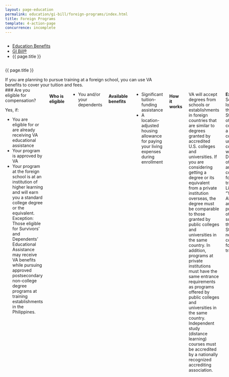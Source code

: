 ```yaml
---
layout: page-education
permalink: education/gi-bill/foreign-programs/index.html
title: Foreign Programs
template: 4-action-page
concurrence: incomplete
---
```


<div class="splash" markdown="0">
<div class="row" markdown="0">
<div class="small-12 columns" markdown="0">

<ul class="breadcrumbs" role="menubar" aria-label="Primary">
<li class="parent"><a href="{{ site.url }}/education/">Education Benefits</a></li>
<li class="parent"><a href="{{ site.url }}/education/gi-bill/">GI Bill®</a></li>
<li class="active">{{ page.title }}</li>
</ul>

</div>
</div>
</div>

<div class="main" role="main" markdown="0">

<div class="section one" markdown="0">
<div class="primary" markdown="0">
<div class="row" markdown="0">
<div class="small-12 medium-8 columns" markdown="-">

<dl class="panel-list plain">
<dt>{{ page.title }}</dt>
</dl>

</div>


<div class="small-12 medium-4 columns" markdown="0">
<div markdown="0">

</div>
</div>
</div>

<div class="row" markdown="0">
<div class="small-12 columns" markdown="1">
If you are planning to pursue training at a foreign school, you can use VA benefits to cover your tuition and fees.
</div>
<div class="small-12 columns" markdown="1">
<div class="call-out">
### Are you eligible for compensation?

Yes, if:

- You are eligible for or are already receiving VA educational assistance
- Your program is approved by VA
- Your program at the foreign school is at an institution of higher learning and will earn you a standard college degree or the equivalent. Exception: Those eligible for Survivors’ and Dependents’ Educational Assistance may receive VA benefits while pursuing approved postsecondary non-college degree programs at training establishments in the Philippines.

</div>

#### Who is eligible

- You and/or your dependents

#### Available benefits

- Significant tuition-funding assistance
- A location-adjusted housing allowance for paying your living expenses during enrollment

#### How it works

VA will accept degrees from schools or establishments in foreign countries that are similar to degrees granted by accredited U.S. colleges and universities. If you are considering getting a degree or its equivalent from a private institution overseas, the degree must be comparable to those granted by public colleges and universities in the same country. In addition, programs at private institutions must have the same entrance requirements as programs offered by public colleges and universities in the same country. Independent study (distance learning) courses must be accredited by a nationally recognized accrediting association.

**Exception:** Schools located in the United States offering courses in a foreign country under contract with the Department of Defense are not considered foreign training. Likewise, “Year Abroad” and similar programs offered by schools in the United States are not considered foreign training.

For applications and further information, the following offices or representatives will be glad to assist you:

- Any [VA regional office](http://www.benefits.va.gov/benefits/offices.asp) (from outside the United States, call 716-857-3196/7)
- Local representatives of veterans organizations and the American Red Cross
- Foreign service posts
- Canadian Department of Veterans Affairs (Canadian schools only)

You can also check your approval status or send us questions by e-mail 24 hours a day, 7 days a week, by using the [Submit a Question](http://www.benefits.va.gov/gibill/ext_redirect.asp?url=https://gibill.custhelp.com/app/ask/) section of our website.

### How to apply:

1.	[Claim your VA education benefits and receive your Certificate of Eligibility](http://www.benefits.va.gov/gibill/apply.asp) [or application widget]
2.	Before enrolling at your foreign school:
A. Contact the school or [Submit a Question](http://www.benefits.va.gov/gibill/ext_redirect.asp?url=https://gibill.custhelp.com/app/ask/) to learn if VA approves your program for benefits. Provide the name of the foreign school, the complete address, and the name of the program you intend to pursue. VA will let you know whether your program has already been approved. Allow for extra time if you are applying to a program that VA has not yet approved.
1.	Programs offered by schools in the Philippines are subject to approval by the Director of the Manila Regional Office. Programs offered by all other foreign schools are subject to approval by the Director of the Buffalo Regional Office.
2.	If you or your eligible dependent wishes to enroll in a program that has not already been approved by VA, you will need to ask the school to request approval. VA can take no action until a request for approval is received from a school official (not from you). Note that if your program is not approved, you will be responsible for all costs at the school, including tuition and fees.
3.	School officials should follow these instructions when [applying for approval of education programs](http://benefits.va.gov/gibill/foreign_program_approval_information_for_schools.asp).
B. Make arrangements with the school for acceptance, enrollment, payment of tuition and fees, and living accommodations.
C. Make arrangements for travel, including your passport, visa, and vaccinations, as required. You should also check with your school to learn about the health insurance requirements for the host country or school.
D. Make sure you have enough money to care for all of your needs until VA payments begin.
E. You must provide written permission for school officials to release information as necessary to VA. Failure to do so may affect receipt of VA benefits. Some countries have their own version of the Privacy Act [Link to or downloadable PDF?], which is the preferred format.
3. After enrolling at your foreign school:
A. Submit your application to VA at least 90 days before your departure. Make sure you send your application to the appropriate regional office for the fastest service.
**Your benefit will be processed depending on your school’s location:**
- If you are training in Puerto Rico or the U.S. Virgin Islands, your claim will be handled by the Atlanta Regional Processing Office (in Decatur, Georgia).
- If you are training in the Republic of the Philippines, American Samoa, Guam, Midway, Wake Island, any of the islands in the Federated States of the Marshall Islands, the Republic of Micronesia, or the Republic of Palau, your claim will be handled by the Muskogee Regional Processing Office.
- If you are training in any other foreign country or area, your claim will be handled by the Buffalo Regional Processing Office.
B. Submit your Certificate of Eligibility to the school’s certifying official as verification that you are eligible to receive VA benefits.
C. Your school’s certifying official will submit your enrollment information on VA Form 22-1999. Please note you will not receive payments until your enrollment information has been received and processed by VA.
D. Normally, foreign schools certify their students for one academic year. If you intend to continue your education at the foreign school for longer than one academic year, you may have to reapply. Within 120 days of your reenrollment, you should notify the school of your intention to reenroll and have the appropriate certifying official submit an enrollment certification for your reenrollment. If your school does not have a supply of the enrollment certifications, the school should request them from the Buffalo Regional Office, and they will be mailed directly to the school.
E. You should keep the school advised of your plans for continuing enrollment in order to avoid any delay in receiving your benefits.


</div>
</div>
</div>

</div>

</div>
